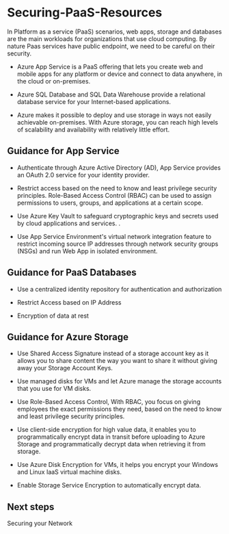 # Securing-PaaS-Resources
In Platform as a service (PaaS) scenarios, web apps, storage and databases are the main workloads for organizations that use cloud computing. By nature Paas services have public endpoint, we need to be careful on their security. 
 
- Azure App Service is a PaaS offering that lets you create web and mobile apps for any platform or device and connect to data anywhere, in the cloud or on-premises.  


- Azure SQL Database and SQL Data Warehouse provide a relational database service for your Internet-based applications.  


- Azure makes it possible to deploy and use storage in ways not easily achievable on-premises. With Azure storage, you can reach high levels of scalability and availability with relatively little effort.  



 


## Guidance for App Service 

- Authenticate through Azure Active Directory (AD), App Service provides an OAuth 2.0 service for your identity provider.  

- Restrict access based on the need to know and least privilege security principles. Role-Based Access Control (RBAC) can be used to assign permissions to users, groups, and applications at a certain scope. 

- Use Azure Key Vault to safeguard cryptographic keys and secrets used by cloud applications and services. .  

- Use App Service Environment's  virtual network integration feature to restrict incoming source IP addresses through network security groups (NSGs) and run Web App in isolated environment. 


## Guidance for PaaS Databases 

- Use a centralized identity repository for authentication and authorization 


- Restrict Access based on IP Address 


- Encryption of data at rest 



## Guidance for Azure Storage 

- Use Shared Access Signature instead of a storage account key as it allows you to share content the way you want to share it without giving away your Storage Account Keys.  

- Use managed disks for VMs and let Azure manage the storage accounts that you use for VM disks. 


- Use Role-Based Access Control, With RBAC, you focus on giving employees the exact permissions they need, based on the need to know and least privilege security principles. 


- Use client-side encryption for high value data, it enables you to programmatically encrypt data in transit before uploading to Azure Storage and programmatically decrypt data when retrieving it from storage. 


- Use Azure Disk Encryption for VMs, it helps you encrypt your Windows and Linux IaaS virtual machine disks.  


- Enable Storage Service Encryption to automatically encrypt data. 



## Next steps 
Securing your Network 
